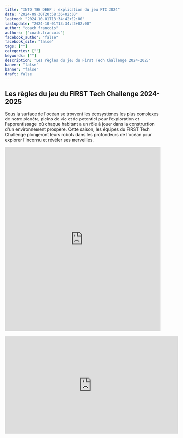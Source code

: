 ```yaml
---
title: "INTO THE DEEP : explication du jeu FTC 2024"
date: "2024-09-30T20:58:36+02:00"
lastmod: "2024-10-01T13:34:42+02:00"
lastupdate: "2024-10-01T13:34:42+02:00"
author: "coach.francois"
authors: ["coach.francois"]
facebook_author: "false"
facebook_site: "false"
tags: [""]
categories: [""]
keywords: [""]
description: "Les règles du jeu du First Tech Challenge 2024-2025"
baneer: "false"
banner: "false"
draft: false
---
```

## Les règles du jeu du FIRST Tech Challenge 2024-2025

Sous la surface de l'océan se trouvent les écosystèmes les plus complexes de notre planète, pleins de vie et de potentiel pour l'exploration et l'apprentissage, où chaque habitant a un rôle à jouer dans la construction d'un environnement prospère. Cette saison, les équipes du FIRST Tech Challenge plongeront leurs robots dans les profondeurs de l'océan pour explorer l'inconnu et révéler ses merveilles.

<iframe class="youtube-player" width="100%" height="597" src="https://www.youtube.com/embed/WoqDavYyLLU?version=3&amp;rel=1&amp;showsearch=0&amp;showinfo=1&amp;iv_load_policy=1&amp;fs=1&amp;hl=fr-FR&amp;autohide=2&amp;wmode=transparent" allowfullscreen="true" style="border:0;" sandbox="allow-scripts allow-same-origin allow-popups allow-presentation allow-popups-to-escape-sandbox"></iframe>
<br><br>

<iframe allow="accelerometer; autoplay; clipboard-write; encrypted-media; gyroscope; picture-in-picture; web-share" allowfullscreen="" frameborder="0" height="315" src="https://www.youtube.com/embed/WoqDavYyLLU?si=ae2tAvUgFkVt-3Ki&amp;enablejsapi=1&amp;origin=https:%2F%2Fwww.firstinspires.org" title="INTO THE DEEP presented by RTX Field Tour" width="560" id="widget4"></iframe>






